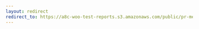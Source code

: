 ```yaml
---
layout: redirect
redirect_to: https://a8c-woo-test-reports.s3.amazonaws.com/public/pr-merge/42823/api/index.html
---
```

